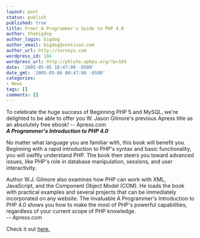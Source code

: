 ```yaml
---
layout: post
status: publish
published: true
title: Free! A Programmer's Guide to PHP 4.0
author: thebigdog
author_login: bigdog
author_email: bigdog@venticon.com
author_url: http://torosys.com
wordpress_id: 104
wordpress_url: http://phlyte.uphpu.org/?p=104
date: '2005-05-05 18:47:00 -0500'
date_gmt: '2005-05-06 00:47:00 -0500'
categories:
- News
tags: []
comments: []
---
```

<p>To celebrate the huge success of Beginning PHP 5 and MySQL, we're delighted to be able to offer you W. Jason Gilmore's previous Apress title as an absolutely free ebook! -- Apress.com<br />
<b><i>A Programmer's Introduction to PHP 4.0</i></b>
<p>No matter what language you are familiar with, this book will benefit you. Beginning with a rapid introduction to PHP's syntax and basic functionality, you will swiftly understand PHP. The book then steers you toward advanced issues, like PHP's role in database manipulation, sessions, and user interactivity.</p>
<p>Author W.J. Gilmore also examines how PHP can work with XML, JavaScript, and the Component Object Model (COM). He loads the book with practical examples and several projects that can be immediately incorporated on any website. The invaluable A Programmer's Introduction to PHP 4.0 shows you how to make the most of PHP's powerful capabilities, regardless of your current scope of PHP knowledge.<br />-- Apress.com</p>
<p>Check it out <a href="http://apress.com/free/index.html">here.</a></p>
